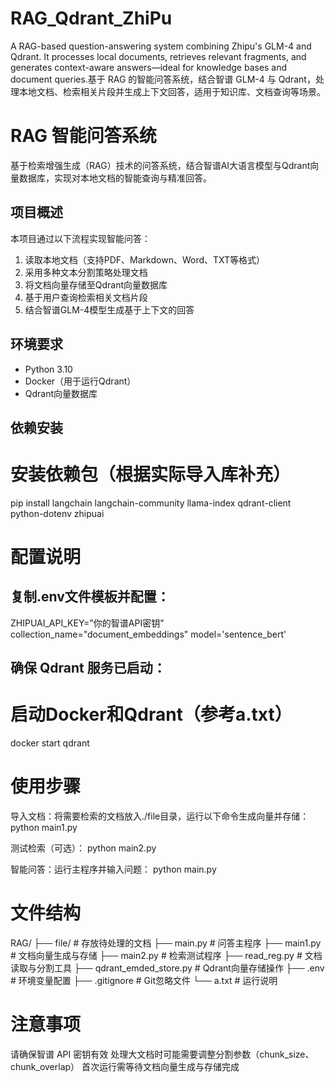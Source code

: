 # RAG_Qdrant_ZhiPu
A RAG-based question-answering system combining Zhipu's GLM-4 and Qdrant. It processes local documents, retrieves relevant fragments, and generates context-aware answers—ideal for knowledge bases and document queries.基于 RAG 的智能问答系统，结合智谱 GLM-4 与 Qdrant，处理本地文档、检索相关片段并生成上下文回答，适用于知识库、文档查询等场景。


# RAG 智能问答系统

基于检索增强生成（RAG）技术的问答系统，结合智谱AI大语言模型与Qdrant向量数据库，实现对本地文档的智能查询与精准回答。

## 项目概述

本项目通过以下流程实现智能问答：
1. 读取本地文档（支持PDF、Markdown、Word、TXT等格式）
2. 采用多种文本分割策略处理文档
3. 将文档向量存储至Qdrant向量数据库
4. 基于用户查询检索相关文档片段
5. 结合智谱GLM-4模型生成基于上下文的回答

## 环境要求

- Python 3.10
- Docker（用于运行Qdrant）
- Qdrant向量数据库

## 依赖安装

# 安装依赖包（根据实际导入库补充）
pip install langchain langchain-community llama-index qdrant-client python-dotenv zhipuai

# 配置说明
## 复制.env文件模板并配置：
ZHIPUAI_API_KEY="你的智谱API密钥"
collection_name="document_embeddings"
model='sentence_bert'
## 确保 Qdrant 服务已启动：
# 启动Docker和Qdrant（参考a.txt）
docker start qdrant
# 使用步骤
导入文档：将需要检索的文档放入./file目录，运行以下命令生成向量并存储：
python main1.py

测试检索（可选）：
python main2.py

智能问答：运行主程序并输入问题：
python main.py

# 文件结构
RAG/
├── file/               # 存放待处理的文档
├── main.py             # 问答主程序
├── main1.py            # 文档向量生成与存储
├── main2.py            # 检索测试程序
├── read_reg.py         # 文档读取与分割工具
├── qdrant_emded_store.py  # Qdrant向量存储操作
├── .env                # 环境变量配置
├── .gitignore          # Git忽略文件
└── a.txt               # 运行说明
# 注意事项
请确保智谱 API 密钥有效
处理大文档时可能需要调整分割参数（chunk_size、chunk_overlap）
首次运行需等待文档向量生成与存储完成

